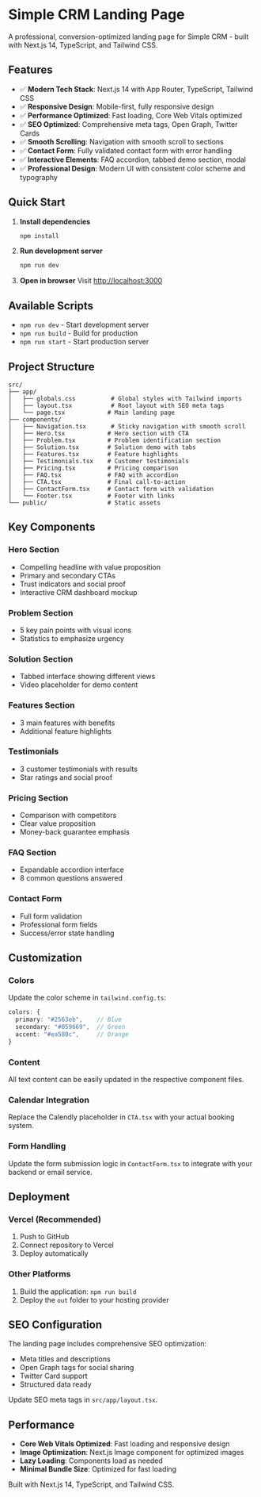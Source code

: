 # Simple CRM Landing Page

A professional, conversion-optimized landing page for Simple CRM - built with Next.js 14, TypeScript, and Tailwind CSS.

## Features

- ✅ **Modern Tech Stack**: Next.js 14 with App Router, TypeScript, Tailwind CSS
- ✅ **Responsive Design**: Mobile-first, fully responsive design
- ✅ **Performance Optimized**: Fast loading, Core Web Vitals optimized
- ✅ **SEO Optimized**: Comprehensive meta tags, Open Graph, Twitter Cards
- ✅ **Smooth Scrolling**: Navigation with smooth scroll to sections
- ✅ **Contact Form**: Fully validated contact form with error handling
- ✅ **Interactive Elements**: FAQ accordion, tabbed demo section, modal
- ✅ **Professional Design**: Modern UI with consistent color scheme and typography

## Quick Start

1. **Install dependencies**
   ```bash
   npm install
   ```

2. **Run development server**
   ```bash
   npm run dev
   ```

3. **Open in browser**
   Visit [http://localhost:3000](http://localhost:3000)

## Available Scripts

- `npm run dev` - Start development server
- `npm run build` - Build for production
- `npm run start` - Start production server

## Project Structure

```
src/
├── app/
│   ├── globals.css          # Global styles with Tailwind imports
│   ├── layout.tsx           # Root layout with SEO meta tags
│   └── page.tsx            # Main landing page
├── components/
│   ├── Navigation.tsx       # Sticky navigation with smooth scroll
│   ├── Hero.tsx            # Hero section with CTA
│   ├── Problem.tsx         # Problem identification section
│   ├── Solution.tsx        # Solution demo with tabs
│   ├── Features.tsx        # Feature highlights
│   ├── Testimonials.tsx    # Customer testimonials
│   ├── Pricing.tsx         # Pricing comparison
│   ├── FAQ.tsx             # FAQ with accordion
│   ├── CTA.tsx             # Final call-to-action
│   ├── ContactForm.tsx     # Contact form with validation
│   └── Footer.tsx          # Footer with links
└── public/                 # Static assets
```

## Key Components

### Hero Section
- Compelling headline with value proposition
- Primary and secondary CTAs
- Trust indicators and social proof
- Interactive CRM dashboard mockup

### Problem Section
- 5 key pain points with visual icons
- Statistics to emphasize urgency

### Solution Section
- Tabbed interface showing different views
- Video placeholder for demo content

### Features Section
- 3 main features with benefits
- Additional feature highlights

### Testimonials
- 3 customer testimonials with results
- Star ratings and social proof

### Pricing Section
- Comparison with competitors
- Clear value proposition
- Money-back guarantee emphasis

### FAQ Section
- Expandable accordion interface
- 8 common questions answered

### Contact Form
- Full form validation
- Professional form fields
- Success/error state handling

## Customization

### Colors
Update the color scheme in `tailwind.config.ts`:
```typescript
colors: {
  primary: "#2563eb",    // Blue
  secondary: "#059669",  // Green
  accent: "#ea580c",     // Orange
}
```

### Content
All text content can be easily updated in the respective component files.

### Calendar Integration
Replace the Calendly placeholder in `CTA.tsx` with your actual booking system.

### Form Handling
Update the form submission logic in `ContactForm.tsx` to integrate with your backend or email service.

## Deployment

### Vercel (Recommended)
1. Push to GitHub
2. Connect repository to Vercel
3. Deploy automatically

### Other Platforms
1. Build the application: `npm run build`
2. Deploy the `out` folder to your hosting provider

## SEO Configuration

The landing page includes comprehensive SEO optimization:
- Meta titles and descriptions
- Open Graph tags for social sharing
- Twitter Card support
- Structured data ready

Update SEO meta tags in `src/app/layout.tsx`.

## Performance

- **Core Web Vitals Optimized**: Fast loading and responsive design
- **Image Optimization**: Next.js Image component for optimized images
- **Lazy Loading**: Components load as needed
- **Minimal Bundle Size**: Optimized for fast loading

Built with Next.js 14, TypeScript, and Tailwind CSS.
